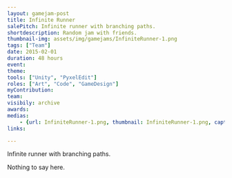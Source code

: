 ```yaml
---
layout: gamejam-post
title: Infinite Runner
salePitch: Infinite runner with branching paths.
shortdescription: Random jam with friends.
thumbnail-img: assets/img/gamejams/InfiniteRunner-1.png
tags: ["Team"]
date: 2015-02-01
duration: 48 hours
event: 
theme: 
tools: ["Unity", "PyxelEdit"]
roles: ["Art", "Code", "GameDesign"]
myContribution: 
team: 
visibily: archive
awards: 
medias: 
    - {url: InfiniteRunner-1.png, thumbnail: InfiniteRunner-1.png, caption: "The level breaks down behind the player!"}
links: 

---
```

Infinite runner with branching paths.

Nothing to say here.